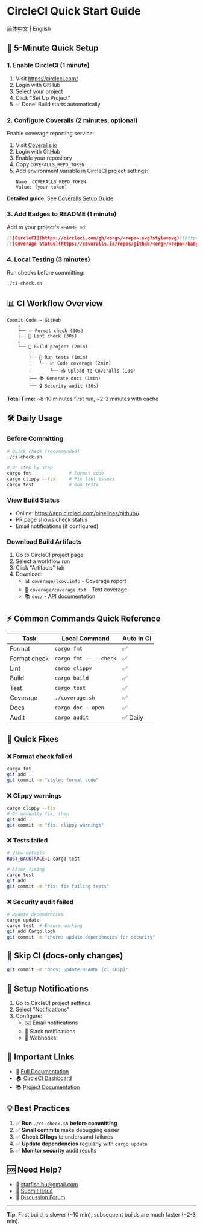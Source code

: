 # CircleCI Quick Start Guide

[简体中文](QUICKSTART.zh_CN.md) | English

## 🚀 5-Minute Quick Setup

### 1. Enable CircleCI (1 minute)

1. Visit https://circleci.com/
2. Login with GitHub
3. Select your project
4. Click "Set Up Project"
5. ✅ Done! Build starts automatically

### 2. Configure Coveralls (2 minutes, optional)

Enable coverage reporting service:

1. Visit [Coveralls.io](https://coveralls.io/)
2. Login with GitHub
3. Enable your repository
4. Copy `COVERALLS_REPO_TOKEN`
5. Add environment variable in CircleCI project settings:
   ```
   Name: COVERALLS_REPO_TOKEN
   Value: [your token]
   ```

**Detailed guide**: See [Coveralls Setup Guide](COVERALLS_SETUP.md)

### 3. Add Badges to README (1 minute)

Add to your project's `README.md`:

```markdown
[![CircleCI](https://circleci.com/gh/<org>/<repo>.svg?style=svg)](https://circleci.com/gh/<org>/<repo>)
[![Coverage Status](https://coveralls.io/repos/github/<org>/<repo>/badge.svg?branch=main)](https://coveralls.io/github/<org>/<repo>?branch=main)
```

### 4. Local Testing (3 minutes)

Run checks before committing:

```bash
./ci-check.sh
```

## 📊 CI Workflow Overview

```
Commit Code → GitHub
    ↓
    ├── ✨ Format check (30s)
    ├── 🔧 Lint check (30s)
    ↓
    └── 🔨 Build project (2min)
        ↓
        ├── 🧪 Run tests (1min)
        │   └── 📈 Code coverage (2min)
        │       └── 📤 Upload to Coveralls (10s)
        ├── 📚 Generate docs (1min)
        └── 🔒 Security audit (30s)
```

**Total Time**: ~8-10 minutes first run, ~2-3 minutes with cache

## 🛠️ Daily Usage

### Before Committing

```bash
# Quick check (recommended)
./ci-check.sh

# Or step by step
cargo fmt              # Format code
cargo clippy --fix     # Fix lint issues
cargo test             # Run tests
```

### View Build Status

- Online: https://app.circleci.com/pipelines/github/<org>/<repo>
- PR page shows check status
- Email notifications (if configured)

### Download Build Artifacts

1. Go to CircleCI project page
2. Select a workflow run
3. Click "Artifacts" tab
4. Download:
   - 📊 `coverage/lcov.info` - Coverage report
   - 📄 `coverage/coverage.txt` - Text coverage
   - 📚 `doc/` - API documentation

## ⚡ Common Commands Quick Reference

| Task | Local Command | Auto in CI |
|------|--------------|------------|
| Format | `cargo fmt` | ✅ |
| Format check | `cargo fmt -- --check` | ✅ |
| Lint | `cargo clippy` | ✅ |
| Build | `cargo build` | ✅ |
| Test | `cargo test` | ✅ |
| Coverage | `./coverage.sh` | ✅ |
| Docs | `cargo doc --open` | ✅ |
| Audit | `cargo audit` | ✅ Daily |

## 🐛 Quick Fixes

### ❌ Format check failed
```bash
cargo fmt
git add .
git commit -m "style: format code"
```

### ❌ Clippy warnings
```bash
cargo clippy --fix
# Or manually fix, then
git add .
git commit -m "fix: clippy warnings"
```

### ❌ Tests failed
```bash
# View details
RUST_BACKTRACE=1 cargo test

# After fixing
cargo test
git add .
git commit -m "fix: fix failing tests"
```

### ❌ Security audit failed
```bash
# Update dependencies
cargo update
cargo test  # Ensure working
git add Cargo.lock
git commit -m "chore: update dependencies for security"
```

## 🎯 Skip CI (docs-only changes)

```bash
git commit -m "docs: update README [ci skip]"
```

## 📱 Setup Notifications

1. Go to CircleCI project settings
2. Select "Notifications"
3. Configure:
   - ✉️ Email notifications
   - 💬 Slack notifications
   - 🔗 Webhooks

## 🔗 Important Links

- 📖 [Full Documentation](README.md)
- 🏠 [CircleCI Dashboard](https://app.circleci.com/pipelines/github/<org>/<repo>)
- 📚 [Project Documentation](https://github.com/<org>/<repo>)

## 💡 Best Practices

1. ✅ **Run** `./ci-check.sh` **before committing**
2. ✅ **Small commits** make debugging easier
3. ✅ **Check CI logs** to understand failures
4. ✅ **Update dependencies** regularly with `cargo update`
5. ✅ **Monitor security** audit results

## 🆘 Need Help?

- 📧 starfish.hu@gmail.com
- 🐛 [Submit Issue](https://github.com/<org>/<repo>/issues)
- 💬 [Discussion Forum](https://github.com/<org>/<repo>/discussions)

---

**Tip**: First build is slower (~10 min), subsequent builds are much faster (~2-3 min).

